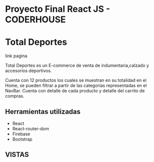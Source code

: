 # Proyecto Final React JS - CODERHOUSE

# Total Deportes

link pagina



 Total Deportes es un E-commerce de venta de indumentaria,calzado y accesorios deportivos.

Cuenta con 12 productos los cuales se muestran en su totalidad en el Home, se pueden filtrar a partir de las categorías representadas en el NavBar. Cuenta con detalle de cada producto y detalle del carrito de compras.

## Herramientas utilizadas
+ React
+ React-router-dom
+ Firebase
+ Bootstrap

## VISTAS







